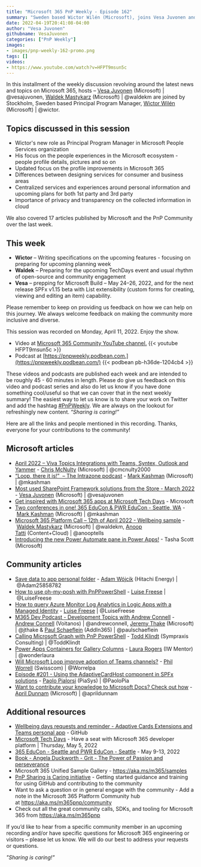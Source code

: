 ```yaml
---
title: "Microsoft 365 PnP Weekly - Episode 162"
summary: "Sweden based Wictor Wilén (Microsoft), joins Vesa Juvonen and Waldek Mastykarz to discuss the future direction of user profile and people services in Microsoft 365. He recently moved to a new team as Principal Program Manager to fucus on these areas."
date: 2022-04-19T20:41:08-04:00
author: "Vesa Juvonen"
githubname: VesaJuvonen
categories: ["PnP Weekly"]
images:
- images/pnp-weekly-162-promo.png
tags: []
videos:
- https://www.youtube.com/watch?v=HFPT9msun5c
---
```



In this installment of the weekly discussion revolving around the latest news and topics on Microsoft 365, hosts – [Vesa Juvonen](http://twitter.com/vesajuvonen) (Microsoft) | @vesajuvonen, [Waldek Mastykarz](http://twitter.com/waldekm) (Microsoft) | @waldekm are joined by Stockholm, Sweden based Principal Program Manager, [Wictor Wilén](https://twitter.com/wictor) (Microsoft) | @wictor.

## Topics discussed in this session

- Wictor's new role as Principal Program Manager in Microsoft People Services organization
- His focus on the people experiences in the Microsoft ecosystem - people profile details, pictures and so on
- Updated focus on the profile improvements in Microsoft 365
- Differences between designing services for consumer and business areas
- Centralized services and experiences around personal information and upcoming plans for both 1st party and 3rd party 
- Importance of privacy and transparency on the collected information in cloud

We also covered 17 articles published by Microsoft and the PnP Community over the last week. 

## This week

- **Wictor** – Writing specifications on the upcoming features - focusing on preparing for upcoming planning week
- **Waldek** – Preparing for the upcoming TechDays event and usual rhythm of open-source and community engagement
- **Vesa** – prepping for Microsoft Build – May 24–26, 2022, and for the next release SPFx v1.15 beta with List extensibility (custom forms for creating, viewing and editing an item) capability.

Please remember to keep on providing us feedback on how we can help on this journey. We always welcome feedback on making the community more inclusive and diverse.

This session was recorded on Monday, April 11, 2022.   Enjoy the show.  

*   Video at [Microsoft 365 Community YouTube channel.](https://aka.ms/m365pnp-videos)
    {{< youtube HFPT9msun5c >}}
*   Podcast at [https://pnpweekly.podbean.com.](https://pnpweekly.podbean.com/) 
    {{< podbean pb-h36de-1204cb4 >}}

These videos and podcasts are published each week and are intended to be roughly 45 - 60 minutes in length.  Please do give us feedback on this video and podcast series and also do let us know if you have done something cool/useful so that we can cover that in the next weekly summary! The easiest way to let us know is to share your work on Twitter and add the hashtag [#PnPWeekly](https://twitter.com/search?q=%23pnpweekly). We are always on the lookout for refreshingly new content. “_Sharing is caring!”_ 

Here are all the links and people mentioned in this recording. Thanks, everyone for your contributions to the community!

## Microsoft articles

- [April 2022 – Viva Topics Integrations with Teams, Syntex, Outlook and Yammer](https://techcommunity.microsoft.com/t5/microsoft-viva-blog/april-2022-viva-topics-integrations-with-teams-syntex-outlook/ba-p/3285296) - [Chris McNulty](https://twitter.com/cmcnulty2000) (Microsoft) | @cmcnulty2000
- [“Loop, there it is!” ‌‌ – The Intrazone podcast](https://techcommunity.microsoft.com/t5/microsoft-sharepoint-blog/loop-there-it-is-the-intrazone-podcast/ba-p/3283682) - [Mark Kashman](https://twitter.com/mkashman) (Microsoft) | @mkashman
- [Most used SharePoint Framework solutions from the Store - March 2022](https://techcommunity.microsoft.com/t5/microsoft-sharepoint-blog/most-used-sharepoint-framework-solutions-from-the-store-march/ba-p/3284972) - [Vesa Juvonen](https://twitter.com/vesajuvonen) (Microsoft) | @vesajuvonen
- [Get inspired with Microsoft 365 apps at Microsoft Tech Days](https://devblogs.microsoft.com/microsoft365dev/get-inspired-with-microsoft-365-apps-at-microsoft-tech-days/) - Microsoft
- [Two conferences in one! 365 EduCon & PWR EduCon - Seattle, WA](https://techcommunity.microsoft.com/t5/microsoft-sharepoint-blog/two-conferences-in-one-365-educon-amp-pwr-educon-seattle-wa/ba-p/3285243) - [Mark Kashman](https://twitter.com/mkashman) (Microsoft) | @mkashman
- [Microsoft 365 Platform Call – 12th of April 2022 - Wellbeing sample](https://techcommunity.microsoft.com/t5/microsoft-365-pnp-blog/microsoft-365-platform-call-12th-of-april-2022/ba-p/3283301) - [Waldek Mastykarz](http://twitter.com/waldekm) (Microsoft) | @waldekm, [Anoop Tatti](http://twitter.com/anooptells) (Content+Cloud) | @anooptells
- [Introducing the new Power Automate pane in Power Apps!](https://powerapps.microsoft.com/en-us/blog/introducing-the-new-power-automate-pane-in-power-apps/) - Tasha Scott (Microsoft)

## Community articles

- [Save data to app personal folder](https://techcommunity.microsoft.com/t5/microsoft-365-pnp-blog/save-data-to-app-personal-folder/ba-p/3287221) - [Adam Wójcik](https://twitter.com/Adam25858782) (Hitachi Energy) | @Adam25858782
- [How to use oh-my-posh with PnPPowerShell](https://techcommunity.microsoft.com/t5/microsoft-365-pnp-blog/how-to-use-oh-my-posh-with-pnppowershell/ba-p/3285999) - [Luise Freese](https://twitter.com/LuiseFreese) | @LuiseFreese
- [How to query Azure Monitor Log Analytics in Logic Apps with a Managed Identity](https://techcommunity.microsoft.com/t5/microsoft-365-pnp-blog/how-to-query-azure-monitor-log-analytics-in-logic-apps-with-a/ba-p/3285498) - [Luise Freese](https://twitter.com/LuiseFreese) | @LuiseFreese
- [M365 Dev Podcast - Development Topics with Andrew Connell](https://techcommunity.microsoft.com/t5/microsoft-365-pnp-blog/m365-dev-podcast-development-topics-with-andrew-connell/ba-p/3283113) - [Andrew Connell](https://twitter.com/andrewconnell) (Voitanos) | @andrewconnell, [Jeremy Thake](https://twitter.com/jthake) (Microsoft) | @jthake & [Paul Schaeflein](https://twitter.com/paulschaeflein) (AddIn365) | @paulschaeflein
- [Calling Microsoft Graph with PnP PowerShell](https://www.toddklindt.com/blog/Lists/Posts/Post.aspx?List=56f96349-3bb6-4087-94f4-7f95ff4ca81f&ID=892&Web=48e6fdd1-17db-4543-b2f9-6fc7185484fc) - [Todd Klindt](https://twitter.com/ToddKlindt) (Sympraxis Consulting) | @ToddKlindt
- [Power Apps Containers for Gallery Columns](https://wonderlaura.com/2022/04/12/power-apps-containers-for-gallery-columns/) - [Laura Rogers](https://twitter.com/WonderLaura) (IW Mentor) | @wonderlaura
- [Will Microsoft Loop improve adoption of Teams channels?](https://medium.com/re-office-365/will-microsoft-loop-improve-adoption-of-teams-channels-d6b6dd6a4367) - [Phil Worrell](https://twitter.com/Worrelpa) (Swisscom) | @Worrelpa
- [Episode #201 - Using the AdaptiveCardHost component in SPFx solutions](https://www.youtube.com/watch?v=slU-mQEWnRE) - [Paolo Pialorsi](https://twitter.com/PaoloPia) (PiaSys) | @PaoloPia
- [Want to contribute your knowledge to Microsoft Docs? Check out how](https://www.youtube.com/shorts/pgC48cJJGfs) - [April Dunnam](https://twitter.com/aprildunnam) (Microsoft) | @aprildunnam


## Additional resources

- [Wellbeing days requests and reminder - Adaptive Cards Extensions and Teams personal app](https://github.com/pnp/spfx-reference-scenarios/tree/main/samples/ace-wellbeing) - GitHub
- [Microsoft Tech Days](https://aka.ms/techdays/m365) - Have a seat with Microsoft 365 developer platform | Thursday, May 5, 2022
- [365 EduCon - Seattle and PWR EduCon - Seattle](https://techcommunity.microsoft.com/t5/microsoft-sharepoint-blog/two-conferences-in-one-365-educon-amp-pwr-educon-seattle-wa/ba-p/3285243) - May 9-13, 2022
- [Book - Angela Duckworth - Grit - The Power of Passion and perseverance](https://angeladuckworth.com/grit-book/)
- Microsoft 365 Unified Sample Gallery - https://aka.ms/m365/samples
- [PnP Sharing is Caring initiative](https://aka.ms/sharing-is-caring) - Getting started guidance and training for using GitHub and contributing to the community
- Want to ask a question or in general engage with the community - Add a note in the Microsoft 365 Platform Community hub at https://aka.ms/m365pnp/community
- Check out all the great community calls, SDKs, and tooling for Microsoft 365 from https://aka.ms/m365pnp

If you’d like to hear from a specific community member in an upcoming recording and/or have specific questions for Microsoft 365 engineering or visitors – please let us know. We will do our best to address your requests or questions.

_"Sharing is caring!"_ 

